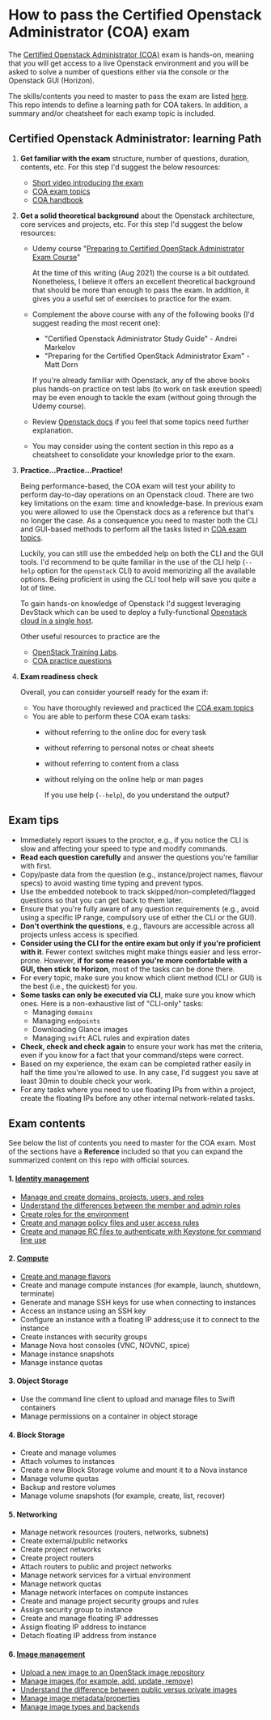 # How to pass the Certified Openstack Administrator (COA) exam

The [Certified Openstack Administrator (COA)](https://www.openstack.org/coa) 
exam is hands-on, meaning that you will get access to a live Openstack 
environment and you will be asked to solve a number of questions either via 
the console or the Openstack GUI (Horizon).

The skills/contents you need to master to pass the exam are listed 
[here](https://www.openstack.org/coa/requirements). This repo intends to 
define a learning path for COA takers. In addition, a summary and/or cheatsheet 
for each examp topic is included.

## Certified Openstack Administrator: learning Path

1. __Get familiar with the exam__ structure, number of questions, duration, 
contents, etc. For this step I'd suggest the below resources:
    * [Short video introducing the exam](https://www.openstack.org/videos/summits/virtual/OpenStack-COA-Info-Session)
    * [COA exam topics](https://www.openstack.org/coa/requirements)
    * [COA handbook](https://www.openstack.org/coa/)

2. __Get a solid theoretical background__ about the Openstack architecture, core
services and projects, etc. For this step I'd suggest the below resources:
    * Udemy course "[Preparing to Certified OpenStack Administrator Exam Course](https://www.udemy.com/course/preparing-to-certified-openstack-administrator-coa-exam/)"

      At the time of this writing (Aug 2021) the course is a bit outdated. 
      Nonetheless, I believe it offers an excellent theoretical background 
      that should be more than enough to pass the exam. In addition, it gives 
      you a useful set of exercises to practice for the exam.

    * Complement the above course with any of the following books (I'd suggest 
reading the most recent one):
      * "Certified Openstack Administrator Study Guide" - Andrei Markelov
      * "Preparing for the Certified OpenStack Administrator Exam" - Matt Dorn
    
      If you're already familiar with Openstack, any of the above books plus
      hands-on practice on test labs (to work on task exeution speed) may be 
      even enough to tackle the exam (without going through the Udemy course).

    * Review [Openstack docs](https://docs.openstack.org/) if you feel that 
some topics need further explanation.

    * You may consider using the content section in this repo as a cheatsheet 
to consolidate your knowledge prior to the exam. 

3. __Practice...Practice...Practice!__

    Being performance-based, the COA exam will test your ability to perform 
    day-to-day operations on an Openstack cloud. There are two key limitations 
    on the exam: time and knowledge-base. In previous exam you were allowed to 
    use the Openstack docs as a reference but that's no longer the case.
    As a consequence you need to master both the CLI and GUI-based methods to 
    perform all the tasks listed in 
    [COA exam topics](https://www.openstack.org/coa/requirements). 

    Luckily, you can still use the embedded help on both the CLI and the GUI
    tools. I'd recommend to be quite familiar in the use of the CLI help 
    (`--help` option for the `openstack` CLI) to avoid memorizing all the 
    available options. Being proficient in using the CLI tool help will save 
    you quite a lot of time.

    To gain hands-on knowledge of Openstack I'd suggest leveraging DevStack 
    which can be used to deploy a fully-functional
    [Openstack cloud in a single host](https://docs.openstack.org/devstack/latest/guides/single-machine.html). 

    Other useful resources to practice are the 
    * [OpenStack Training Labs](https://docs.openstack.org/training_labs/).
    * [COA practice questions](https://github.com/AJNOURI/COA)

4. __Exam readiness check__

    Overall, you can consider yourself ready for the exam if:

    * You have thoroughly reviewed and practiced the 
[COA exam topics](https://www.openstack.org/coa/requirements)
    * You are able to perform these COA exam tasks:
      * without referring to the online doc for every task
      * without referring to personal notes or cheat sheets
      * without referring to content from a class
      * without relying on the online help or man pages
        
        If you use help (`--help`), do you understand the output?

## Exam tips

  * Immediately report issues to the proctor, e.g., if you notice the CLI is 
slow and affecting your speed to type and modify commands.
  * __Read each question carefully__ and answer the questions you're familiar 
with first. 
  * Copy/paste data from the question (e.g., instance/project names, flavour 
specs) to avoid wasting time typing and prevent typos.
  * Use the embedded notebook to track skipped/non-completed/flagged questions 
so that you can get back to them later.
  * Ensure that you're fully aware of any question requirements (e.g., avoid 
using a specific IP range, compulsory use of either the CLI or the GUI).
  * __Don't overthink the questions__, e.g., flavours are accessible across all 
projects unless access is specified.
  * __Consider using the CLI for the entire exam but only if you're proficient 
with it__. Fewer context switches might make things easier and less error-prone. 
However, __if for some reason you're more confortable with a GUI, then stick to 
Horizon__, most of the tasks can be done there.
  * For every topic, make sure you know which client method (CLI or GUI) is 
the best (i.e., the quickest) for you.
  * __Some tasks can only be executed via CLI__, make sure you know which ones.
Here is a non-exhaustive list of "CLI-only" tasks:
    * Managing `domains`
    * Managing `endpoints`
    * Downloading Glance images
    * Managing `swift` ACL rules and expiration dates 
  * __Check, check and check again__ to ensure your work has met the criteria, 
even if you know for a fact that your command/steps were correct. 
  * Based on my experience, the exam can be completed rather easily in half the 
time you're allowed to use. In any case, I'd suggest you save at least 30min to 
double check your work. 
  * For any tasks where you need to use floating IPs from within a project, 
create the floating IPs before any other internal network-related tasks.

## Exam contents

See below the list of contents you need to master for the COA exam. Most of the
sections have a __Reference__ included so that you can expand the summarized
content on this repo with official sources. 

#### 1. [Identity management](../main/contents/identity-management/Identity-management.md)
 * [Manage and create domains, projects, users, and roles](../main/contents/identity-management/Manage-and-create-domains-projects-users-and-roles.md)
 * [Understand the differences between the member and admin roles](../main/contents/identity-management/Understand-the-differences-between-the-member-and-admin-roles.md)
 * [Create roles for the environment](../main/contents/identity-management/Manage-and-create-domains-projects-users-and-roles.md)
 * [Create and manage policy files and user access rules](../main/contents/identity-management/Create-and-manage-policy-files-and-user-access-rules.md)
 * [Create and manage RC files to authenticate with Keystone for command line use](../main/contents/identity-management/Create-and-manage-RC-files-to-authenticate-with-Keystone-for-command-line-use.md)
#### 2. [Compute](../main/contents/compute/Compute.md)
 * [Create and manage flavors](../main/contents/compute/Create-and-manage-flavors.md)
 * Create and manage compute instances (for example, launch, shutdown, terminate)
 * Generate and manage SSH keys for use when connecting to instances
 * Access an instance using an SSH key
 * Configure an instance with a floating IP address;use it to connect to the instance
 * Create instances with security groups
 * Manage Nova host consoles (VNC, NOVNC, spice)
 * Manage instance snapshots
 * Manage instance quotas
#### 3. Object Storage
 * Use the command line client to upload and manage files to Swift containers
 * Manage permissions on a container in object storage
#### 4. Block Storage
 * Create and manage volumes
 * Attach volumes to instances
 * Create a new Block Storage volume and mount it to a Nova instance
 * Manage volume quotas
 * Backup and restore volumes
 * Manage volume snapshots (for example, create, list, recover)
#### 5. Networking
 * Manage network resources (routers, networks, subnets)
 * Create external/public networks
 * Create project networks
 * Create project routers
 * Attach routers to public and project networks
 * Manage network services for a virtual environment
 * Manage network quotas
 * Manage network interfaces on compute instances
 * Create and manage project security groups and rules
 * Assign security group to instance
 * Create and manage floating IP addresses
 * Assign floating IP address to instance
 * Detach floating IP address from instance
#### 6. [Image management](../main/contents/image-management/Image-management.md)
 * [Upload a new image to an OpenStack image repository](../main/contents/image-management/Upload-a-new-image-to-an-OpenStack-image-repository.md)
 * [Manage images (for example, add, update, remove)](../main/contents/image-management/Manage-images.md)
 * [Understand the difference between public versus private images](../main/contents/image-management/Understand-the-difference-between-public-versus-private-images.md)
 * [Manage image metadata/properties](../main/contents/image-management/Manage-image-metadata-properties.md)
 * [Manage image types and backends](../main/contents/image-management/Manage-image-types-and-backends.md)